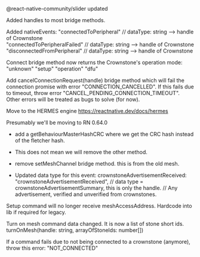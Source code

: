 @react-native-community/slider updated

Added handles to most bridge methods.

Added nativeEvents:
"connectedToPeripheral"       // dataType: string --> handle of Crownstone  
"connectedToPeripheralFailed" // dataType: string --> handle of Crownstone        
"disconnectedFromPeripheral"  // dataType: string --> handle of Crownstone       

Connect bridge method now returns the Crownstone's operation mode:
"unknown"
"setup"
"operation"
"dfu"

Add cancelConnectionRequest(handle) bridge method which will fail the connection promise with error "CONNECTION_CANCELLED". If this fails due to timeout, throw error "CANCEL_PENDING_CONNECTION_TIMEOUT". Other errors will be treated as bugs to solve (for now).

Move to the HERMES engine
https://reactnative.dev/docs/hermes

Presumably we'll be moving to RN 0.64.0

- add a getBehaviourMasterHashCRC where we get the CRC hash instead of the fletcher hash.
- This does not mean we will remove the other method.

- remove setMeshChannel bridge method. this is from the old mesh.

- Updated data type for this event:
    crownstoneAdvertisementReceived: "crownstoneAdvertisementReceived",   // data type = crownstoneAdvertisementSummary, this is only the handle. // Any advertisement, verified and unverified from crownstones.
    
Setup command will no longer receive meshAccessAddress. Hardcode into lib if required for legacy.

Turn on mesh command data changed. It is now a list of stone short ids.
turnOnMesh(handle: string, arrayOfStoneIds: number[])  

If a command fails due to not being connected to a crownstone (anymore), throw this error: "NOT_CONNECTED"